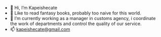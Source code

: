 - 👋 Hi, I’m Kapeishecate
- 👀 Like to read fantasy books, probably too naive for this world. 
- 🌱 I’m currently working as a manager in customs agency, i coordinate the work of departments and control the quality of our service. 
- 📫 kapeishecate@gmail.com

<!---
kapeishecate/kapeishecate is a ✨ special ✨ repository because its `README.md` (this file) appears on your GitHub profile.
You can click the Preview link to take a look at your changes.
--->
